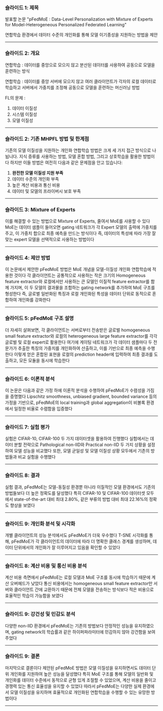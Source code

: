 
### 슬라이드 1: 제목
발표할 논문 "pFedMoE : Data-Level Personalization with Mixture of Experts for Model-Heterogeneous Personalized Federated Learning"

연합학습 환경에서 데이터 수준의 개인화를 통해 모델 이기종성을 지원하는 방법을 제안

---

### 슬라이드 2: 개요 
연합학습 : 데이터를 중앙으로 모으지 않고 분산된 데이터를 사용하여 공동으로 모델을 훈련하는 방식

연합학습 : 데이터를 중앙 서버에 모으지 않고 여러 클라이언트가 각자의 로컬 데이터로 학습하고 서버에서 가중치를 조정해 공동으로 모델을 훈련하는 머신러닝 방법

FL의 문제 : 

1. 데이터 이질성
2. 시스템 이질성
3. 모델 이질성

---

### 슬라이드 2: 기존 MHPFL 방법 및 한계점
기존의 모델 이질성을 지원하는 개인화 연합학습 방법은 크게 세 가지 접근 방식으로 나뉩니다. 지식 증류를 사용하는 방법, 모델 혼합 방법, 그리고 상호학습을 활용한 방법이다 하지만 이들 방법은 여전히 다음과 같은 문제점을 안고 있습니다:

1. **완전한 모델 이질성 지원 부족**  
2. 데이터 수준의 개인화 부족  
3. 높은 계산 비용과 통신 비용  
4. 데이터 및 모델의 프라이버시 보호 부족

---

### 슬라이드 3: Mixture of Experts 
이를 해결할 수 있는 방법으로 Mixture of Experts, 줄여서 MoE를 사용할 수 있다 MoE는 데이터 샘플이 들어오면 gating 네트워크가 각 Expert 모델의 출력에 가중치를 주고, 이 가중치 합으로 최종 예측을 만드는 방식이다 즉, 데이터의 특성에 따라 가장 잘 맞는 expert 모델을 선택적으로 사용하는 방법이다

---

### 슬라이드 4: 제안 방법 
이 논문에서 제안한 pFedMoE 방법은 MoE 개념을 모델-이질성 개인화 연합학습에 적용한 것이다 각 클라이언트는 공통적으로 사용하는 작은 크기의 Homogeneous feature extractor와 로컬에서만 사용하는 큰 모델인 이질적 feature extractor를 함께 가지며, 이 두 모델의 결과물을 조합하는 gating network를 추가하여 MoE 구조를 형성한다 즉, 글로벌 일반화된 특징과 로컬 개인화된 특성을 데이터 단위로 동적으로 혼합하여 개인화를 강화한다

---

### 슬라이드 5: pFedMoE 구조 설명
더 자세히 살펴보면, 각 클라이언트는 서버로부터 전송받은 글로벌 homogeneous small feature extractor와 로컬의 heterogeneous large feature extractor를 각각 글로벌 및 로컬 expert로 활용한다 여기에 게이팅 네트워크가 각 데이터 샘플마다 두 전문가가 추출한 특징의 가중치를 개인화하여 산출하고, 이를 기반으로 최종 예측을 수행한다 이렇게 얻은 혼합된 표현을 로컬의 prediction header에 입력하여 최종 결과를 도출하고, 모든 모듈을 동시에 학습한다

---

### 슬라이드 6: 이론적 분석
이 논문은 다음과 같은 가정 하에 이론적 분석을 수행하여 pFedMoE가 수렴성을 가짐을 증명했다 Lipschitz smoothness, unbiased gradient, bounded variance 등의 가정을 기반으로, pFedMoE의 local training과 global aggregation이 비볼록 환경에서 일정한 비율로 수렴함을 입증했다

---

### 슬라이드 7: 실험 평가 
실험은 CIFAR-10, CIFAR-100 두 가지 데이터셋을 활용하여 진행했다 실험에서는 데이터 분할 전략으로 Pathological non-IID와 Practical non-IID 두 가지 상황을 설정하여 모델 성능을 비교했다 또한, 모델 균일성 및 모델 이질성 상황 모두에서 기존의 방법들과 비교 실험을 수행했다

---

### 슬라이드 8: 결과 
실험 결과, pFedMoE는 모델-동질성 환경뿐 아니라 이질적인 모델 환경에서도 기존의 방법들보다 더 높은 정확도를 달성했다 특히 CIFAR-10 및 CIFAR-100 데이터셋 모두에서 state-of-the-art 대비 최대 2.80%, 같은 부류의 방법 대비 최대 22.16%의 정확도 향상을 보였다

---

### 슬라이드 9: 개인화 분석 및 시각화
개별 클라이언트의 성능 분석에서도 pFedMoE가 더욱 우수했다 T-SNE 시각화를 통해, pFedMoE가 각 클라이언트의 데이터에 따라 더 명확한 클래스 경계를 생성하며, 데이터 단위에서의 개인화가 잘 이루어지고 있음을 확인할 수 있었다

---

### 슬라이드 8: 계산 비용 및 통신 비용 분석
계산 비용 측면에서 pFedMoE는 로컬 모델과 MoE 구조를 동시에 학습하기 때문에 계산 오버헤드가 낮았다 통신 비용에서는 homogeneous small feature extractor만 서버와 클라이언트 간에 교환하기 때문에 전체 모델을 전송하는 방식보다 적은 비용으로 효율적인 학습이 가능함을 보였다

---

### 슬라이드 9: 강건성 및 민감도 분석
다양한 non-IID 환경에서 pFedMoE는 기존의 방법보다 안정적인 성능을 유지하였으며, gating network의 학습률과 같은 하이퍼파라미터에 민감하지 않아 강건함을 보여주었다

---

### 슬라이드 9: 결론 
마지막으로 결론이다 제안된 pFedMoE 방법은 모델 이질성을 유지하면서도 데이터 단위 개인화를 지원하여 높은 성능을 달성했다 특히 MoE 구조를 통해 모델의 일반화 및 개인화를 데이터 수준에서 동적으로 균형 있게 조절할 수 있었으며, 계산 비용을 줄이고 경쟁력 있는 통신 효율성을 유지할 수 있었다 따라서 pFedMoE는 다양한 실제 환경에서 모델 이질성을 유지하며 효율적으로 개인화된 연합학습을 수행할 수 있는 유망한 방법이다

---